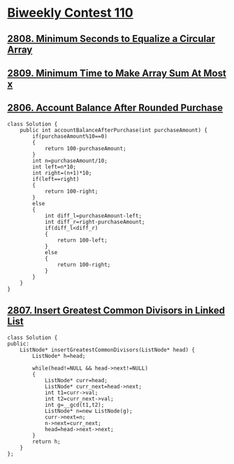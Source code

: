 # <a href="https://leetcode.com/contest/biweekly-contest-110/">Biweekly Contest 110</a>

## <a href="https://leetcode.com/contest/biweekly-contest-110/problems/minimum-seconds-to-equalize-a-circular-array/">2808. Minimum Seconds to Equalize a Circular Array</a>
## <a href="https://leetcode.com/contest/biweekly-contest-110/problems/minimum-time-to-make-array-sum-at-most-x/">2809. Minimum Time to Make Array Sum At Most x</a>



## <a href="https://leetcode.com/contest/biweekly-contest-110/problems/account-balance-after-rounded-purchase/">2806. Account Balance After Rounded Purchase</a>
```
class Solution {
    public int accountBalanceAfterPurchase(int purchaseAmount) {
        if(purchaseAmount%10==0)
        {
            return 100-purchaseAmount;
        }
        int n=purchaseAmount/10;
        int left=n*10;
        int right=(n+1)*10;
        if(left==right)
        {
            return 100-right;
        }
        else
        {
            int diff_l=purchaseAmount-left;
            int diff_r=right-purchaseAmount;
            if(diff_l<diff_r)
            {
                return 100-left;
            }
            else
            {
                return 100-right;
            }
        }
    }
}
```

## <a href="https://leetcode.com/contest/biweekly-contest-110/problems/insert-greatest-common-divisors-in-linked-list/">2807. Insert Greatest Common Divisors in Linked List</a>
```
class Solution {
public:
    ListNode* insertGreatestCommonDivisors(ListNode* head) {
        ListNode* h=head;
        
        while(head!=NULL && head->next!=NULL)
        {
            ListNode* curr=head;
            ListNode* curr_next=head->next;
            int t1=curr->val;
            int t2=curr_next->val;
            int g=__gcd(t1,t2);
            ListNode* n=new ListNode(g);
            curr->next=n;
            n->next=curr_next;
            head=head->next->next;
        }
        return h;
    }
};
```

